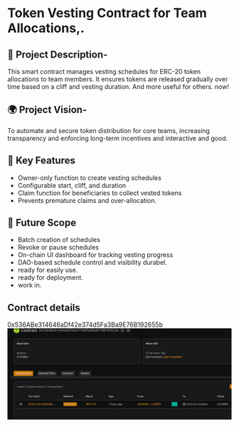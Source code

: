 # Token Vesting Contract for Team Allocations,.

## 📖 Project Description-

This smart contract manages vesting schedules for ERC-20 token allocations to team members. It ensures tokens are released gradually over time based on a cliff and vesting duration. And more useful for others. now!

## 🌍 Project Vision-

To automate and secure token distribution for core teams, increasing transparency and enforcing long-term incentives and interactive and good.

## 🔑 Key Features 

- Owner-only function to create vesting schedules
- Configurable start, cliff, and duration
- Claim function for beneficiaries to collect vested tokens
- Prevents premature claims and over-allocation.

## 🚀 Future Scope

- Batch creation of schedules
- Revoke or pause schedules
- On-chain UI dashboard for tracking vesting progress
- DAO-based schedule control and visibility durabel.
- ready for easily use.
- ready for deployment.
- work in.

## Contract details
0x536ABe314646aDf42e374d5Fa3Ba9E76B192655b![alt text](image.png)
